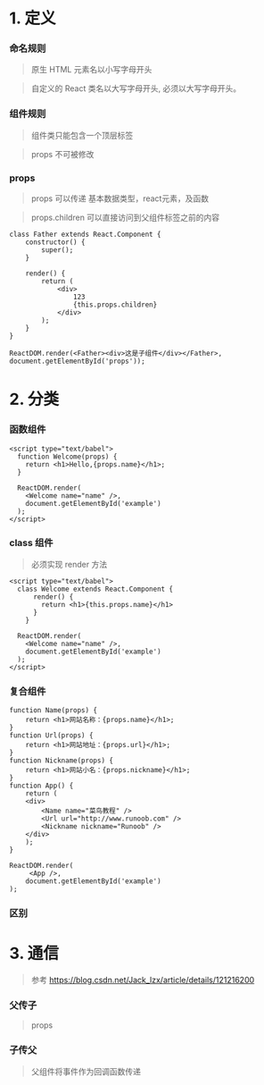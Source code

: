<!--
 * @LastEditors: wudan01
 * @description: 文件描述
-->
# 1. 定义

### 命名规则
> 原生 HTML 元素名以小写字母开头

> 自定义的 React 类名以大写字母开头, 必须以大写字母开头。

### 组件规则
> 组件类只能包含一个顶层标签

> props 不可被修改

### props
> props 可以传递 基本数据类型，react元素，及函数

> props.children 可以直接访问到父组件标签之前的内容
```
class Father extends React.Component {
    constructor() {
        super();
    }

    render() {
        return (
            <div>
                123
                {this.props.children}
            </div>
        );
    }
}

ReactDOM.render(<Father><div>这是子组件</div></Father>, document.getElementById('props'));
```

# 2. 分类
### 函数组件

```
<script type="text/babel">
  function Welcome(props) {
    return <h1>Hello,{props.name}</h1>;
  }

  ReactDOM.render(
    <Welcome name="name" />,
    document.getElementById('example')
  );
</script>
```

### class 组件
> 必须实现 render 方法
```
<script type="text/babel">
  class Welcome extends React.Component {
      render() {
        return <h1>{this.props.name}</h1>
      }
    }

  ReactDOM.render(
    <Welcome name="name" />,
    document.getElementById('example')
  );
</script>
```

### 复合组件
> 
```
function Name(props) {
    return <h1>网站名称：{props.name}</h1>;
}
function Url(props) {
    return <h1>网站地址：{props.url}</h1>;
}
function Nickname(props) {
    return <h1>网站小名：{props.nickname}</h1>;
}
function App() {
    return (
    <div>
        <Name name="菜鸟教程" />
        <Url url="http://www.runoob.com" />
        <Nickname nickname="Runoob" />
    </div>
    );
}
 
ReactDOM.render(
     <App />,
    document.getElementById('example')
);
```


### 区别

# 3. 通信
> 参考 https://blog.csdn.net/Jack_lzx/article/details/121216200

### 父传子
> props

### 子传父
> 父组件将事件作为回调函数传递
